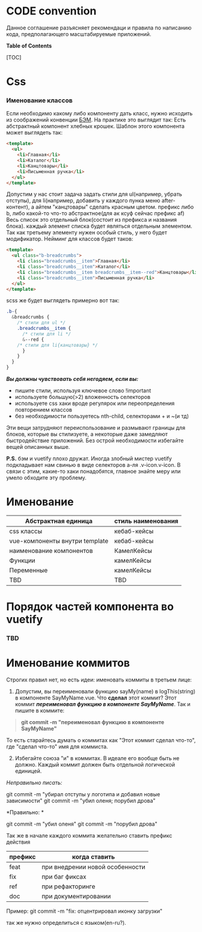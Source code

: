 # CODE convention
Данное соглашение разъясняет рекомендаци и правила по написанию кода, предполагающего масштабируемые приложений.

**Table of Contents**

[TOC]


# Css
### Именование классов
Если необходимо какому либо компоненту дать класс, нужно исходить из соображений конвенции [БЭМ](https://ru.bem.info/methodology/quick-start/ "БЭМ").
На практике это выглядит так:
Есть абстрактный компонент хлебных крошек.
Шаблон этого компонента может выглядеть так: 

```html
<template>
  <ul>
    <li>Главная</li>
    <li>Каталог</li>
    <li>Канцтовары</li>
    <li>Письменная ручка</li>
  </ul>
</template>
```
Допустим у нас стоит задача задать стили для ul(например, убрать отступы), для li(например, добавить у каждого пунка меню after-контент), а айтем "канцтовары" сделать красным цветом. 
префикс либо b, либо какой-то что-то абстрактное(для ак ксуф сейчас префикс af)
Весь список это отдельный блок(состоит из префикса и названия блока). каждый элемент списка будет являться отдельным элементом. Так как третьему элементу нужен особый стиль, у него будет модификатор.
Нейминг для классов будет таков: 
```html
<template>
  <ul class="b-breadcrumbs">
    <li class="breadcrumbs__item">Главная</li>
    <li class="breadcrumbs__item">Каталог</li>
    <li class="breadcrumbs__item breadcrumbs__item--red">Канцтовары</li>
    <li class="breadcrumbs__item">Письменная ручка</li>
  </ul>
</template>
```
scss же будет выглядеть примерно вот так: 
```scss
.b-{
  &breadcrumbs {
    /* стили для ul */
    .breadcrumbs__item {
      /* стили для li */
      &--red {
	/* стили для li{канцтовары} */
      }
    }
  }
}
```

***Вы должны чувствовать себя негодяем, если вы:***
- пишите стили, используя ключевое слово !important
- используете большую(>2) вложенность селекторов
- используете css хаки вроде регулярок или переопределения повторением классов
- без необходимости пользуетесь nth-child, селекторами + и ~(и тд)

Эти вещи затрудняют переиспользование и размывают границы для блоков, которые вы стилизуете, а некоторые даже замедляют быстродействие приложений. Без острой необходимости избегайте вещей описанных выше. 

**P.S.** бэм и vuetify плохо дружат. Иногда злобный мистер vuetify подкладывает нам свинью в виде селекторов а-ля .v-icon.v-icon. В связи с этим, какие-то хаки понадобятся, главное знайте меру или умело обходите эту проблему.

# Именование
|  Абстрактная единица |  стиль наименования  |
| ------------ | ------------ |
|  css классы  |  кебаб-кейсы  |
|  vue-компоненты внутри template |  кебаб-кейсы  |
|  наименование компонентов |  КамелКейсы  |
|  Функции |  камелКейсы  |
|  Переменные |  камелКейсы  |
|  TBD |  TBD  |

# Порядок частей компонента во vuetify
### TBD

# Именование коммитов
Строгих правил нет, но есть идеи: 
именовать коммиты в третьем лице:
1) Допустим, вы переименовали функцию sayMy(name) в logThis(string) в компоненте SayMyName.vue. Что **сделал** этот коммит? Этот коммит ***переименовал функцию в компоненте SayMyName***. Так и пишите в коммите:
> **git commit -m "переименовал функцию в компоненте SayMyName"**

То есть старайтесь думать о коммитах как "Этот коммит сделал что-то", где "сделал что-то" имя для коммиста.

2) Избегайте союза "и" в коммитах. В идеале его вообще быть не должно. Каждый коммит должен быть отдельной логической единицей.

*Неправильно писать:*

git commit -m "убирал отступы у логотипа и добавил новые зависимости"
git commit -m "убил оленя; порубил дрова"

*Правильно: *

git commit -m "убил оленя"
git commit -m "порубил дрова"

Так же в начале каждого коммита желательно ставить префикс действия

|  префикс |  когда ставить  |
| ------------ | ------------ |
|  feat  |  при внедрении новой особенности  |
|  fix |  при баг фиксах  |
|  ref |  при рефакторинге  |
|  doc |  при документировании  |

Пример:
git commit -m "fix: отцентрировал иконку загрузки"

так же нужно определиться с языком(en-ru?).
